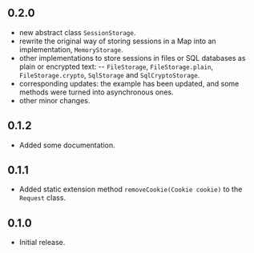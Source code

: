 ## 0.2.0
- new abstract class `SessionStorage`.
- rewrite the original way of storing sessions in a Map into an implementation, `MemoryStorage`.
- other implementations to store sessions in files or SQL databases as plain or encrypted text: 
-- `FileStorage`, `FileStorage.plain`, `FileStorage.crypto`, `SqlStorage` and `SqlCryptoStorage`.
- corresponding updates: the example has been updated, and some methods were turned into asynchronous ones.
- other minor changes.

## 0.1.2

- Added some documentation.

## 0.1.1

- Added static extension method `removeCookie(Cookie cookie)` to the `Request` class.

## 0.1.0

- Initial release.